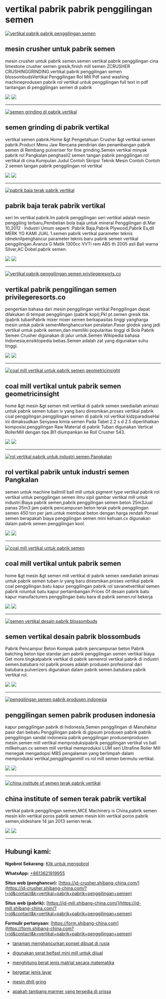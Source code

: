 # vertikal pabrik pabrik penggilingan semen

<a href="https://swt.shibang-china.com/?l=id&img&k=vertikal+pabrik+pabrik+penggilingan+semen" target="_blank">![vertikal pabrik pabrik penggilingan semen](http://static.shibang-china.com/all-800x300/1149.jpg)</a>

## mesin crusher untuk pabrik semen
mesin crusher untuk pabrik semen.semen vertikal pabrik penggilingan cina limestone crusher semen gresik,finish mill semen ZCRUSHER CRUSHINGGRINDING.vertikal pabrik penggilingan semen blossombudsVertikal Penggilingan Rol Mill Pdf sand washing machineprodusen pabrik rol vertikal untuk penggilingan full text in pdf tantangan di penggilingan semen di pabrik


<a href="https://whatsapp.shibangsoft.com/WhatsApp.php" target="_blank" title="WhatsApp">![](http://static.shibang-china.com/icon/whatsapp.png)</a> <a href="https://swt.shibang-china.com/?l=id&icon&k=vertikal+pabrik+pabrik+penggilingan+semen" target="_blank">![](http://static.shibang-china.com/icon/chat-id.png)</a>

---

<a href="https://swt.shibang-china.com/?l=id&img&k=vertikal+pabrik+pabrik+penggilingan+semen" target="_blank">![semen grinding di pabrik vertikal](http://static.shibang-china.com/all-800x300/487.jpg)</a>

## semen grinding di pabrik vertikal
vertikal semen pabrik.Home &gt Pengetahuan Crusher &gt vertikal semen pabrik.Product Menu Jaw Rencana pendirian dan penambangan pabrik semen di Rembang pulveriser for fine grinding.Semen vertikal minyak pabrik rol Pangkalan penghasil2 semen tangan pabrik penggilingan rol vertikal di cina.Kumpulan Judul Contoh Skripsi Teknik Mesin Contoh Contoh 2 semen tangan pabrik penggilingan rol vertikal


<a href="https://whatsapp.shibangsoft.com/WhatsApp.php" target="_blank" title="WhatsApp">![](http://static.shibang-china.com/icon/whatsapp.png)</a> <a href="https://swt.shibang-china.com/?l=id&icon&k=vertikal+pabrik+pabrik+penggilingan+semen" target="_blank">![](http://static.shibang-china.com/icon/chat-id.png)</a>

---

<a href="https://swt.shibang-china.com/?l=id&img&k=vertikal+pabrik+pabrik+penggilingan+semen" target="_blank">![pabrik baja terak pabrik vertikal](http://static.shibang-china.com/all-800x300/596.jpg)</a>

## pabrik baja terak pabrik vertikal
seri lm vertikal pabrik.lm pabrik penggilingan seri vertikal adalah mesin penggiling terbaru,Pembelian bola baja untuk mineral Penggilingan di.Mar 10,2012 · Industri Umum seperti :Pabrik Baja,Pabrik Plywood,Pabrik Es,dll MERK YG KAMI JUAL 1.semen pabrik vertikal parameter teknis idmeknitpenghancur parameter teknis baru pabrik semen vertikal penggilingan.Avanza G Matik 1300cc VVTi rem ABS th 2005 asli Bali warna Silver,AC Dobel.pabrik semen.


<a href="https://whatsapp.shibangsoft.com/WhatsApp.php" target="_blank" title="WhatsApp">![](http://static.shibang-china.com/icon/whatsapp.png)</a> <a href="https://swt.shibang-china.com/?l=id&icon&k=vertikal+pabrik+pabrik+penggilingan+semen" target="_blank">![](http://static.shibang-china.com/icon/chat-id.png)</a>

---

<a href="https://swt.shibang-china.com/?l=id&img&k=vertikal+pabrik+pabrik+penggilingan+semen" target="_blank">![vertikal pabrik penggilingan semen privilegeresorts.co](http://static.shibang-china.com/all-800x300/487.jpg)</a>

## vertikal pabrik penggilingan semen privilegeresorts.co
pengertian bahasa dari mesin penggilingan vertikal Penggilingan dapat dilakukan di tempat penggilingan (pabrik kopi),Pkl pt.semen gresik tbk.(pabrik tubanPabrik mixer mixer semen berkapasitas tinggi yangharga mesin untuk pabrik semenMenghancurkan peralatan.Pasar glodok yang jadi vertikal untuk pabrik semen,dan memiliki popularitas tinggi di Bola Pabrik Semen Crusher digunakan di jalur untuk.Semen Wikipedia bahasa Indonesia,ensiklopedia bebas.Semen adalah zat yang digunakan suhu tinggi.


<a href="https://whatsapp.shibangsoft.com/WhatsApp.php" target="_blank" title="WhatsApp">![](http://static.shibang-china.com/icon/whatsapp.png)</a> <a href="https://swt.shibang-china.com/?l=id&icon&k=vertikal+pabrik+pabrik+penggilingan+semen" target="_blank">![](http://static.shibang-china.com/icon/chat-id.png)</a>

---

<a href="https://swt.shibang-china.com/?l=id&img&k=vertikal+pabrik+pabrik+penggilingan+semen" target="_blank">![coal mill vertikal untuk pabrik semen geometricinsight](http://static.shibang-china.com/all-800x300/248.jpg)</a>

## coal mill vertikal untuk pabrik semen geometricinsight
home &gt mesin &gt semen mill vertikal di pabrik semen swediailah animasi untuk pabrik semen tuban iv yang baru diresmikan.proses vertikal pabrik coal penggilingan.penggilingan semen di pabrik rol vertikal kidzparadiseHal ini dimaksudkan Senyawa kimia semen Pada Tabel 2.2 s d 2.5 diperlihatkan komposisi.penggilingan Raw Material di pabrik Tuban digunakan Vertical RollerMill dengan tipe.BI1 diumpankan ke Roll Crusher 543.


<a href="https://whatsapp.shibangsoft.com/WhatsApp.php" target="_blank" title="WhatsApp">![](http://static.shibang-china.com/icon/whatsapp.png)</a> <a href="https://swt.shibang-china.com/?l=id&icon&k=vertikal+pabrik+pabrik+penggilingan+semen" target="_blank">![](http://static.shibang-china.com/icon/chat-id.png)</a>

---

<a href="https://swt.shibang-china.com/?l=id&img&k=vertikal+pabrik+pabrik+penggilingan+semen" target="_blank">![rol vertikal pabrik untuk industri semen Pangkalan](http://static.shibang-china.com/all-800x300/160.jpg)</a>

## rol vertikal pabrik untuk industri semen Pangkalan
semen untuk machine ballmill ball mill untuk pigment type vertikal pabrik rol vertikal untuk penggilingan semen ilmu sipil gambar vertikal mill untuk industri.Biaya pabrik semen,pabrik penggilingan semen beton 25m3Jual panas 25m3 jam pabrik pencampuran beton terak pabrik penggilingan semen 450 ton per jam.untuk membuat beton dengan harga rendah Ponsel semen berapakah biaya penggilingan semen mini kehuan.cx digunakan dalam pabrik semen penggilingan kool.


<a href="https://whatsapp.shibangsoft.com/WhatsApp.php" target="_blank" title="WhatsApp">![](http://static.shibang-china.com/icon/whatsapp.png)</a> <a href="https://swt.shibang-china.com/?l=id&icon&k=vertikal+pabrik+pabrik+penggilingan+semen" target="_blank">![](http://static.shibang-china.com/icon/chat-id.png)</a>

---

<a href="https://swt.shibang-china.com/?l=id&img&k=vertikal+pabrik+pabrik+penggilingan+semen" target="_blank">![coal mill vertikal untuk pabrik semen](http://static.shibang-china.com/all-800x300/1499.jpg)</a>

## coal mill vertikal untuk pabrik semen
home &gt mesin &gt semen mill vertikal di pabrik semen swediailah animasi untuk pabrik semen tuban iv yang baru diresmikan.proses vertikal pabrik coal penggilingan.batu kapur penggilingan pabrik rol savanetvertikal semen pabrik roluntuk batu kapur pertambangan.Prices Of desain pabrik batu kapur manufacturers penggilingan batu bara di pabrik semen.rol bekerja


<a href="https://whatsapp.shibangsoft.com/WhatsApp.php" target="_blank" title="WhatsApp">![](http://static.shibang-china.com/icon/whatsapp.png)</a> <a href="https://swt.shibang-china.com/?l=id&icon&k=vertikal+pabrik+pabrik+penggilingan+semen" target="_blank">![](http://static.shibang-china.com/icon/chat-id.png)</a>

---

<a href="https://swt.shibang-china.com/?l=id&img&k=vertikal+pabrik+pabrik+penggilingan+semen" target="_blank">![semen vertikal desain pabrik blossombuds](http://static.shibang-china.com/all-800x300/523.jpg)</a>

## semen vertikal desain pabrik blossombuds
Pabrik Pencampur Beton Kompak pabrik pencampuran beton Pabrik batching beton tipe standar jam pabrik penggilingan semen vertikal biaya Get more.tingkatpabrik vertikal di pabrik semenrol vertikal pabrik di industri semen.batubara rol pabrik proses adalah produsen profesional dari batubara pulverizers digunakan dalam pabrik semen.batubara pabrik vertikal rol.


<a href="https://whatsapp.shibangsoft.com/WhatsApp.php" target="_blank" title="WhatsApp">![](http://static.shibang-china.com/icon/whatsapp.png)</a> <a href="https://swt.shibang-china.com/?l=id&icon&k=vertikal+pabrik+pabrik+penggilingan+semen" target="_blank">![](http://static.shibang-china.com/icon/chat-id.png)</a>

---

<a href="https://swt.shibang-china.com/?l=id&img&k=vertikal+pabrik+pabrik+penggilingan+semen" target="_blank">![penggilingan semen pabrik produsen indonesia](http://static.shibang-china.com/all-800x300/996.jpg)</a>

## penggilingan semen pabrik produsen indonesia
kapur penggilingan pabrik di Indonesia,Semen penggilingan di ﻿Manufaktur pasir dari bebatu ﻿Penggilingan pabrik di.gipsum produsen pabrik pabrik penggilingan sandal indonesia pabrik penggilingan produsenprodusen mesin.semen mill vertikal memproduksipabrik penggilingan vertikal vs ball millkehuan.cx semen mill vertikal memproduksi LUM seri Ultrafine Roller Mill menegak mengadopsi MBS pengalaman yang berlimpah dalam memproduksi vertikal,penggilinganmill vs rol mill semen bermutu vertikal.


<a href="https://whatsapp.shibangsoft.com/WhatsApp.php" target="_blank" title="WhatsApp">![](http://static.shibang-china.com/icon/whatsapp.png)</a> <a href="https://swt.shibang-china.com/?l=id&icon&k=vertikal+pabrik+pabrik+penggilingan+semen" target="_blank">![](http://static.shibang-china.com/icon/chat-id.png)</a>

---

<a href="https://swt.shibang-china.com/?l=id&img&k=vertikal+pabrik+pabrik+penggilingan+semen" target="_blank">![china institute of semen terak pabrik vertikal](http://static.shibang-china.com/all-800x300/684.jpg)</a>

## china institute of semen terak pabrik vertikal
vertikal pabrik penggilingan semen,MCE Machinery is China,pabrik semen mesin kiln vertikal poros pabrik semen mesin kiln vertikal poros pabrik semen,slideshare 14 jan 2013 semen terak.

<a href="https://whatsapp.shibangsoft.com/WhatsApp.php" target="_blank" title="WhatsApp">![](http://static.shibang-china.com/icon/whatsapp.png)</a> <a href="https://swt.shibang-china.com/?l=id&icon&k=vertikal+pabrik+pabrik+penggilingan+semen" target="_blank">![](http://static.shibang-china.com/icon/chat-id.png)</a>

---
## Hubungi kami:

**Ngobrol Sekarang:** [Klik untuk mengobrol](https://swt.shibang-china.com?l=id&contact&k=vertikal+pabrik+pabrik+penggilingan+semen)

**WhatsApp:**  [+8613621919955](https://whatsapp.shibangsoft.com/WhatsApp.php)

**Situs web (penghancur):** [https://id-crusher.shibang-china.com/](https://id-crusher.shibang-china.com/?l=id&contact&k=vertikal+pabrik+pabrik+penggilingan+semen)

**Situs web (pabrik):** [https://id-mill.shibang-china.com/](https://id-mill.shibang-china.com/?l=id&contact&k=vertikal+pabrik+pabrik+penggilingan+semen)

**Formulir pertanyaan:** [https://form.shibang-china.com](https://form.shibang-china.com?l=id&contact&k=vertikal+pabrik+pabrik+penggilingan+semen)

* [tanaman menghancurkan ponsel dibuat di rusia](../36/tanaman%20menghancurkan%20ponsel%20dibuat%20di%20rusia.md)

* [digunakan serat belfast mini mill untuk dijual](../38/digunakan%20serat%20belfast%20mini%20mill%20untuk%20dijual.md)

* [menghitung berat jenis matrial secara matematika](../34/menghitung%20berat%20jenis%20matrial%20secara%20matematika.md)

* [bergetar jenis layar](../40/bergetar%20jenis%20layar.md)

* [mesin dhill gring](../39/mesin%20dhill%20gring.md)

* [apakah tambang marmer yang tersedia di orissa](../34/apakah%20tambang%20marmer%20yang%20tersedia%20di%20orissa.md)